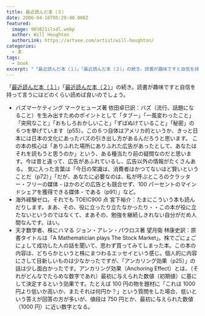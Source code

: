 ```yaml
---
title: 最近読んだ本（３）
date: 2006-04-16T05:29:40.000Z
featured:
  image: 903821ilsdl.webp
  author: Will Houghton
  authorLink: https://artvee.com/artist/will-houghton/
categories:
  - 本
tags:
  - book
excerpt: "「最近読んだ本（１）」「最近読んだ本（２）」の続き。読書が趣味ですと自信を持って言うにはどのくらい読めば良いのでしょう。"
---
```


「[最近読んだ本（１）](/2006/04/post_128.html)」「[最近読んだ本（２）](/2006/04/post_129.html)」の続き。読書が趣味ですと自信を持って言うにはどのくらい読めば良いのでしょう。

- バズマーケティング マークヒューズ著 依田卓巳訳：バズ（流行、話題になること）を生み出すためのポイントとして「タブー」「一風変わったこと」「突飛なこと」「おもしろおかしいこと」「ずばぬけていること」「秘密」の６つを挙げています（p55）。この６つ自体はアメリカ的というか、きっと日本には日本の文化にあったバズの引き出し方があるんだろうと思います。
  この本の核心は「ありふれた場所にありふれた広告があったとして、あなたはそれを読もうと思うのか」という、ある種当たり前の疑問なのだと思います。今は昔と違って、広告があふれているし、広告以外の情報がたくさんある。
  気に入った言葉は「今日の常識は、消費者はかつてないほど賢いということだ（p72）」「だが、あなたに必要なのは、私が呼ぶところのクラッター・フリーの媒体 - ほかのどの広告とも競合せず、100 パーセントのマインドシェアを獲得できる媒体 - である（p91）」など。
- 海外経験ゼロ。それでも TOEIC900 点 宮下裕介：たまにこういう本も読んだりします。まあ、その、役に立ったり立たなかったり・・この本が役に立たないというのではなくて、まあその、勉強を継続しきれない自分がだめ人間なんです。はい。
- 天才数学者、株にハマる ジョン・アレン・パウロス著 望月衛 林康史訳：原書タイトルは「A Mathematician plays The Stock Market」。株でごにょごにょして成功した人の話を聞いて、思わず買ってみてしまった本。この本の内容は、どちらかというと株にまつわるエッセイという感じ。個人的に内容にさして目新しいものは少なかったですが、「アンカリング効果（p25）」の話は少し面白かったです。アンカリング効果（Anchoring Effect）とは、（それがどんなでたらめな数字であれ）最初に与えられた数値（初期値）に基にして決定するという効果です。たとえば 100 円の物を題材に「これは 1000 円より低いか高いか、またそれは何円か？」という質問をした場合、低いという答えが回答の方が多いが、値段は 750 円とか、最初に与えられた数値（1000 円）に近い数字となる。

